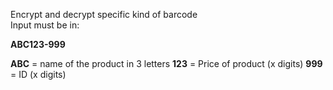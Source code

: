  Encrypt and decrypt specific kind of barcode
 <br>
  Input must be in: 

 **ABC123-999**

**ABC** = name of the product in 3 letters
 **123** = Price of product (x digits)
**999** = ID (x digits)
    
